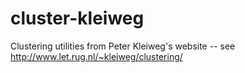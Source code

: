 # cluster-kleiweg
Clustering utilities from Peter Kleiweg's website -- see http://www.let.rug.nl/~kleiweg/clustering/
